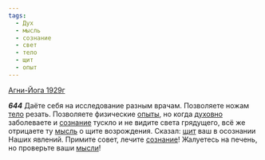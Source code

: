 ```yaml
---
tags:
  - Дух
  - мысль
  - сознание
  - свет
  - тело
  - щит
  - опыт
---
```


[Агни-Йога 1929г](/agni/1929)

___644___
Даёте себя на исследование разным врачам. Позволяете ножам [тело](/tag/#тело) резать. Позволяете физические [опыты](/tag/#опыт), но когда [духовно](/tag/#Дух) заболеваете и [сознание](/tag/#сознание) тускло и не видите света грядущего, всё же отрицаете ту [мысль](/tag/#мысль) о щите возрождения. Сказал: [щит](/tag/#щит) ваш в осознании Наших явлений. Примите совет, лечите [сознание](/tag/#сознание)! Жалуетесь на печень, но проверьте ваши [мысли](/tag/#мысль)!